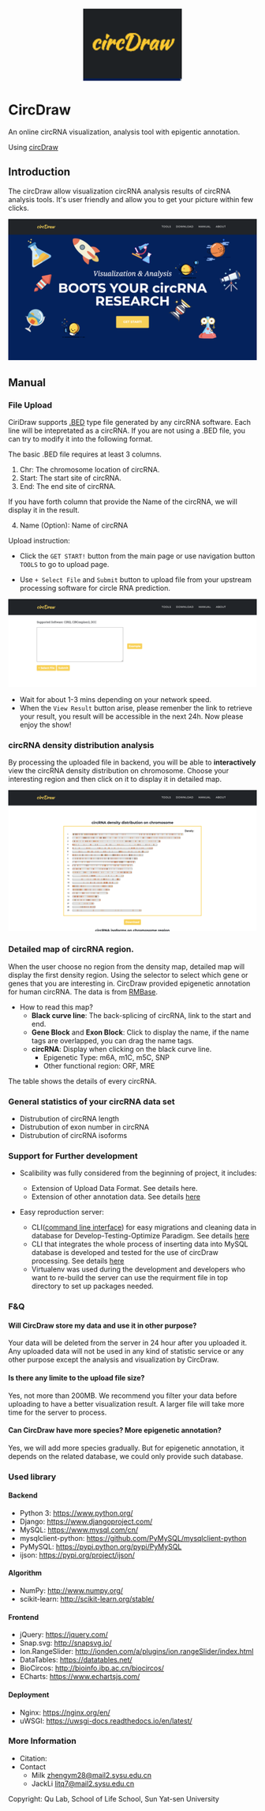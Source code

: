 <p align="center"><img src="cirDraw/media/logo.png" alt="200" width="200"></p>

# CircDraw

An online circRNA visualization, analysis tool with epigentic annotation.

Using [circDraw](http://www.circdraw.com)

## Introduction

The circDraw allow visualization circRNA analysis results of circRNA analysis tools. It's user friendly and allow you to get your picture within few clicks. 

<p align="center"><img src="home.png" alt="300" width="cover"></p>

##  

## Manual

### File Upload

CiriDraw supports [.BED](https://www.ensembl.org/info/website/upload/bed.html) type file generated by any circRNA software. Each line will be intepretated as a circRNA. If you are not using a .BED file, you can try to modify it into the following format.

The basic .BED file requires at least 3 columns.

1. Chr: The chromosome location of circRNA.
2. Start: The start site of circRNA.
3. End: The end site of circRNA.

If you have forth column that provide the Name of the circRNA, we will display it in the result.

4. Name (Option): Name of circRNA



Upload instruction:
- Click the `GET START!` button from the main page or use navigation button `TOOLS` to go to upload page.


- Use `+ Select File` and `Submit` button to upload file from your upstream processing software for circle RNA prediction.

<p align="center"><img src="upload.png" alt="300" width="uploadr"></p>

- Wait for about 1-3 mins depending on your network speed.
- When the `View Result` button arise, please remenber the link to retrieve your result, you result will be accessible in the next 24h. Now please enjoy the show!


### circRNA density distribution analysis
By processing the uploaded file in backend, you will be able to __interactively__ view the circRNA density distribution on chromosome. Choose your interesting region and then click on it to display it in detailed map.

<p align="center"><img src="density.png" alt="300" width="cover"></p>


[//]: # "### How to read Results?"

### Detailed map of circRNA region.

When the user choose no region from the density map, detailed map will display the first density region. Using the selector to select which gene or genes that you are interesting in. CircDraw provided epigenetic annotation for human circRNA. The data is from [RMBase](https://academic.oup.com/nar/article/46/D1/D327/4429298).

- How to read this map?
  - **Black curve line**: The back-splicing of circRNA, link to the start and end.
  - **Gene Block** and **Exon Block**: Click to display the name, if the name tags are overlapped, you can drag the name tags.
  - **circRNA**: Display when clicking on the black curve line.
    - Epigenetic Type: m6A, m1C, m5C, SNP
    - Other functional region: ORF, MRE

The table shows the details of every circRNA.



### General statistics of your circRNA data set

- Distrubution of circRNA length
- Distrubution of exon number in circRNA
- Distrubution of circRNA isoforms


### Support for Further development
- Scalibility was fully considered from the beginning of project, it includes:
	- Extension of Upload Data Format. See details here.
	- Extension of other annotation data. See details [here](https://github.com/Mr-Milk/circDraw/tree/front/related_genome_info) 

- Easy reproduction server:
	- CLI([command line interface](https://en.wikipedia.org/wiki/Command-line_interface)) for easy migrations and cleaning data in database for Develop-Testing-Optimize Paradigm. See details [here](https://github.com/Mr-Milk/circDraw/tree/front/process_watchdog)  
	- CLI that integrates the whole process of inserting data into MySQL database is developed and tested for the use of circDraw processing. See details [here](https://github.com/Mr-Milk/circDraw/blob/front/related_genome_info/oneline.py)
	- Virtualenv was used during the development and developers who want to re-build the server can use the requirment file in top directory to set up packages needed.





### F&Q

#### Will CircDraw store my data and use it in other purpose?

Your data will be deleted from the server in 24 hour after you uploaded it. Any uploaded data will not be used in any kind of statistic service or any other purpose except the analysis and visualization by CircDraw.

#### Is there any limite to the upload file size?

Yes, not more than 200MB. We recommend you filter your data before uploading to have a better visualization result. A larger file will take more time for the server to process.

#### Can CircDraw have more species? More epigenetic annotation?

Yes, we will add more species gradually. But for epigenetic annotation, it depends on the related database, we could only provide such database.



### Used library

#### Backend
- Python 3: https://www.python.org/
- Django: https://www.djangoproject.com/
- MySQL: https://www.mysql.com/cn/
- mysqlclient-python: https://github.com/PyMySQL/mysqlclient-python
- PyMySQL: https://pypi.python.org/pypi/PyMySQL
- ijson: https://pypi.org/project/ijson/

#### Algorithm
- NumPy: http://www.numpy.org/
- scikit-learn: http://scikit-learn.org/stable/

#### Frontend
- jQuery: https://jquery.com/
- Snap.svg: http://snapsvg.io/
- Ion.RangeSlider: http://ionden.com/a/plugins/ion.rangeSlider/index.html
- DataTables: https://datatables.net/
- BioCircos: http://bioinfo.ibp.ac.cn/biocircos/
- ECharts: https://www.echartsjs.com/

#### Deployment 
- Nginx: https://nginx.org/en/
- uWSGI: https://uwsgi-docs.readthedocs.io/en/latest/

[//]: # "## About"


### More Information

- Citation: 
- Contact
  - Milk zhengym28@mail2.sysu.edu.cn
  - JackLi litq7@mail2.sysu.edu.cn


Copyright: Qu Lab, School of Life School, Sun Yat-sen University
